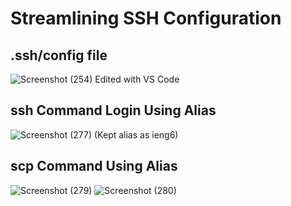 # Streamlining SSH Configuration

## .ssh/config file
![Screenshot (254)](https://user-images.githubusercontent.com/97714738/153679402-8ae0140e-d907-4622-930a-562da8f29db3.png)
Edited with VS Code

## ssh Command Login Using Alias
![Screenshot (277)](https://user-images.githubusercontent.com/97714738/153679471-73c10258-7b6d-4e22-bd72-f1c21494812a.png)
(Kept alias as ieng6)

## scp Command Using Alias
![Screenshot (279)](https://user-images.githubusercontent.com/97714738/153680317-a942dd62-3d72-4e6b-baaa-5342642f9dbc.png)
![Screenshot (280)](https://user-images.githubusercontent.com/97714738/153680341-3f0377df-c54a-48a1-92ed-168435b7b2f2.png)
